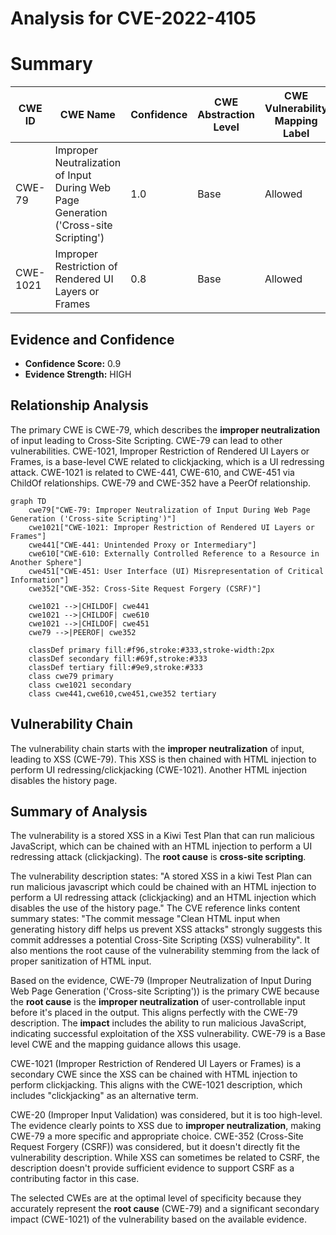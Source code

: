 # Analysis for CVE-2022-4105

# Summary
| CWE ID | CWE Name | Confidence | CWE Abstraction Level | CWE Vulnerability Mapping Label | CWE-Vulnerability Mapping Notes |
|---|---|---|---|---|---|
| CWE-79 | Improper Neutralization of Input During Web Page Generation ('Cross-site Scripting') | 1.0 | Base | Allowed | Primary CWE |
| CWE-1021 | Improper Restriction of Rendered UI Layers or Frames | 0.8 | Base | Allowed | Secondary Candidate |

## Evidence and Confidence

*   **Confidence Score:** 0.9
*   **Evidence Strength:** HIGH

## Relationship Analysis
The primary CWE is CWE-79, which describes the **improper neutralization** of input leading to Cross-Site Scripting. CWE-79 can lead to other vulnerabilities. CWE-1021, Improper Restriction of Rendered UI Layers or Frames, is a base-level CWE related to clickjacking, which is a UI redressing attack. CWE-1021 is related to CWE-441, CWE-610, and CWE-451 via ChildOf relationships. CWE-79 and CWE-352 have a PeerOf relationship.

```mermaid
graph TD
    cwe79["CWE-79: Improper Neutralization of Input During Web Page Generation ('Cross-site Scripting')"]
    cwe1021["CWE-1021: Improper Restriction of Rendered UI Layers or Frames"]
    cwe441["CWE-441: Unintended Proxy or Intermediary"]
    cwe610["CWE-610: Externally Controlled Reference to a Resource in Another Sphere"]
    cwe451["CWE-451: User Interface (UI) Misrepresentation of Critical Information"]
    cwe352["CWE-352: Cross-Site Request Forgery (CSRF)"]

    cwe1021 -->|CHILDOF| cwe441
    cwe1021 -->|CHILDOF| cwe610
    cwe1021 -->|CHILDOF| cwe451
    cwe79 -->|PEEROF| cwe352

    classDef primary fill:#f96,stroke:#333,stroke-width:2px
    classDef secondary fill:#69f,stroke:#333
    classDef tertiary fill:#9e9,stroke:#333
    class cwe79 primary
    class cwe1021 secondary
    class cwe441,cwe610,cwe451,cwe352 tertiary
```

## Vulnerability Chain
The vulnerability chain starts with the **improper neutralization** of input, leading to XSS (CWE-79). This XSS is then chained with HTML injection to perform UI redressing/clickjacking (CWE-1021). Another HTML injection disables the history page.

## Summary of Analysis
The vulnerability is a stored XSS in a Kiwi Test Plan that can run malicious JavaScript, which can be chained with an HTML injection to perform a UI redressing attack (clickjacking). The **root cause** is **cross-site scripting**.

The vulnerability description states: "A stored XSS in a kiwi Test Plan can run malicious javascript which could be chained with an HTML injection to perform a UI redressing attack (clickjacking) and an HTML injection which disables the use of the history page." The CVE reference links content summary states: "The commit message "Clean HTML input when generating history diff helps us prevent XSS attacks" strongly suggests this commit addresses a potential Cross-Site Scripting (XSS) vulnerability". It also mentions the root cause of the vulnerability stemming from the lack of proper sanitization of HTML input.

Based on the evidence, CWE-79 (Improper Neutralization of Input During Web Page Generation ('Cross-site Scripting')) is the primary CWE because the **root cause** is the **improper neutralization** of user-controllable input before it's placed in the output. This aligns perfectly with the CWE-79 description. The **impact** includes the ability to run malicious JavaScript, indicating successful exploitation of the XSS vulnerability. CWE-79 is a Base level CWE and the mapping guidance allows this usage.

CWE-1021 (Improper Restriction of Rendered UI Layers or Frames) is a secondary CWE since the XSS can be chained with HTML injection to perform clickjacking. This aligns with the CWE-1021 description, which includes "clickjacking" as an alternative term.

CWE-20 (Improper Input Validation) was considered, but it is too high-level. The evidence clearly points to XSS due to **improper neutralization**, making CWE-79 a more specific and appropriate choice.
CWE-352 (Cross-Site Request Forgery (CSRF)) was considered, but it doesn't directly fit the vulnerability description. While XSS can sometimes be related to CSRF, the description doesn't provide sufficient evidence to support CSRF as a contributing factor in this case.

The selected CWEs are at the optimal level of specificity because they accurately represent the **root cause** (CWE-79) and a significant secondary impact (CWE-1021) of the vulnerability based on the available evidence.